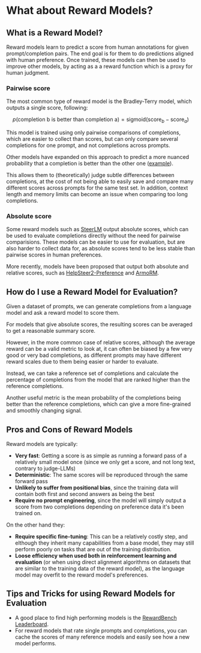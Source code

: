 # What about Reward Models?

## What is a Reward Model?

Reward models learn to predict a score from human annotations for given prompt/completion pairs. The end goal is for them to do predictions aligned with human preference. 
Once trained, these models can then be used to improve other models, by acting as a a reward function which is a proxy for human judgment.

### Pairwise score

The most common type of reward model is the Bradley-Terry model, which outputs a single score, following:

$$p(\text{completion b is better than completion a}) = \text{sigmoid}(\text{score}_b - \text{score}_a)$$

This model is trained using only pairwise comparisons of completions, which are easier to collect than scores, but can only compare several completions for one prompt, and not completions across prompts.

Other models have expanded on this approach to predict a more nuanced probability that a completion is better than the other one ([example](https://huggingface.co/RLHFlow/pair-preference-model-LLaMA3-8B)). 

This allows them to (theoretically) judge subtle differences between completions, at the cost of not being able to easily save and compare many different scores across prompts for the same test set. In addition, context length and memory limits can become an issue when comparing too long completions.

### Absolute score

Some reward models such as [SteerLM](https://arxiv.org/abs/2311.09528) output absolute scores, which can be used to evaluate completions directly without the need for pairwise comparisions. These models can be easier to use for evaluation, but are also harder to collect data for, as absolute scores tend to be less stable than pairwise scores in human preferences. 

More recently, models have been proposed that output both absolute and relative scores, such as [HelpSteer2-Preference](https://arxiv.org/abs/2410.01257) and [ArmoRM](https://arxiv.org/abs/2406.12845).


## How do I use a Reward Model for Evaluation?

Given a dataset of prompts, we can generate completions from a language model and ask a reward model to score them.

For models that give absolute scores, the resulting scores can be averaged to get a reasonable summary score.

However, in the more common case of relative scores, although the average reward can be a valid metric to look at, it can often be biased by a few very good or very bad completions,  as different prompts may have different reward scales due to them being easier or harder to evaluate.

Instead, we can take a reference set of completions and calculate the percentage of completions from the model that are ranked higher than the reference completions.

Another useful metric is the mean probability of the completions being better than the reference completions, which can give a more fine-grained and smoothly changing signal.

## Pros and Cons of Reward Models

Reward models are typically:
- **Very fast**: Getting a score is as simple as running a forward pass of a relatively small model once (since we only get a score, and not long text, contrary to judge-LLMs)
- **Deterministic**: The same scores will be reproduced through the same forward pass
- **Unlikely to suffer from positional bias**, since the training data will contain both first and second answers as being the best
- **Require no prompt engineering**, since the model will simply output a score from two completions depending on preference data it's been trained on.

On the other hand they:
- **Require specific fine-tuning**: This can be a relatively costly step, and elthough they inherit many capabilities from a base model, they may still perform poorly on tasks that are out of the training distribution.
- **Loose efficiency when used both in reinforcement learning and evaluation** (or when using direct alignment algorithms on datasets that are similar to the training data of the reward model), as the language model may overfit to the reward model's preferences.

## Tips and Tricks for using Reward Models for Evaluation

* A good place to find high performing models is the [RewardBench Leaderboard](https://huggingface.co/spaces/allenai/reward-bench).
* For reward models that rate single prompts and completions, you can cache the scores of many reference models and easily see how a new model performs.


